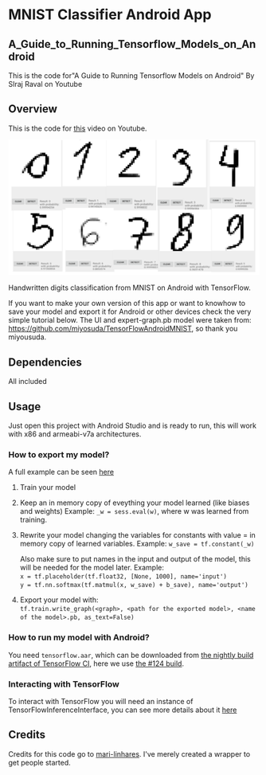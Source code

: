 # MNIST Classifier Android App

## A_Guide_to_Running_Tensorflow_Models_on_Android
This is the code for"A Guide to Running Tensorflow Models on Android" By SIraj Raval on Youtube

## Overview

This is the code for [this](https://youtu.be/kFWKdLOxykE) video on Youtube. 

![Image](images/demo.png)

Handwritten digits classification from MNIST on Android with TensorFlow.  

If you want to make your own version of this app or want to knowhow to save your model and export it for Android or other devices check the very simple tutorial below.  The UI and expert-graph.pb model were taken from: https://github.com/miyosuda/TensorFlowAndroidMNIST, so thank you miyousuda.  

## Dependencies

All included

## Usage

Just open this project with Android Studio and is ready to run, this will work
with x86 and armeabi-v7a architectures.

### How to export my model?

A full example can be seen [here](https://github.com/mari-linhares/mnist-android-tensorflow/blob/master/tensorflow_model/convnet.py)

1. Train your model
2. Keep an in memory copy of eveything your model learned (like biases and weights)
   Example: `_w = sess.eval(w)`, where w was learned from training.
3. Rewrite your model changing the variables for constants with value = in memory copy of learned variables.
   Example: `w_save = tf.constant(_w)`  

   Also make sure to put names in the input and output of the model, this will be needed for the model later.
   Example:  
   `x = tf.placeholder(tf.float32, [None, 1000], name='input')`  
   `y = tf.nn.softmax(tf.matmul(x, w_save) + b_save), name='output')`  
4. Export your model with:  
   `tf.train.write_graph(<graph>, <path for the exported model>, <name of the model>.pb, as_text=False)`

### How to run my model with Android?

You need `tensorflow.aar`, which can be downloaded from [the nightly build artifact of TensorFlow CI](http://ci.tensorflow.org/view/Nightly/job/nightly-android/), here we use [the #124 build](http://ci.tensorflow.org/view/Nightly/job/nightly-android/124/artifact/).

### Interacting with TensorFlow

To interact with TensorFlow you will need an instance of TensorFlowInferenceInterface, you can see more details about it [here](https://github.com/mari-linhares/mnist-android-tensorflow/blob/master/MnistAndroid/app/src/main/java/mariannelinhares/mnistandroid/Classifier.java)

## Credits

Credits for this code go to [mari-linhares](https://github.com/mari-linhares/mnist-android-tensorflow). I've merely created a wrapper to get people started. 

